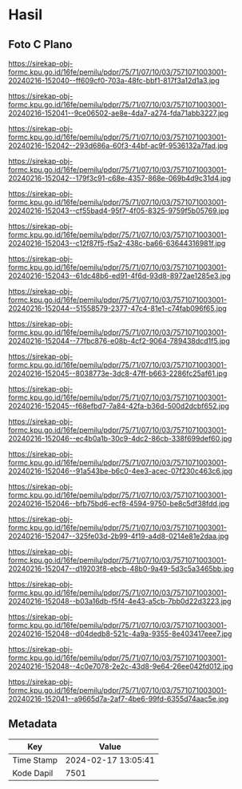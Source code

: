 # Hasil

## Foto C Plano

https://sirekap-obj-formc.kpu.go.id/16fe/pemilu/pdpr/75/71/07/10/03/7571071003001-20240216-152040--ff609cf0-703a-48fc-bbf1-817f3a12d1a3.jpg

https://sirekap-obj-formc.kpu.go.id/16fe/pemilu/pdpr/75/71/07/10/03/7571071003001-20240216-152041--9ce06502-ae8e-4da7-a274-fda71abb3227.jpg

https://sirekap-obj-formc.kpu.go.id/16fe/pemilu/pdpr/75/71/07/10/03/7571071003001-20240216-152042--293d686a-60f3-44bf-ac9f-9536132a7fad.jpg

https://sirekap-obj-formc.kpu.go.id/16fe/pemilu/pdpr/75/71/07/10/03/7571071003001-20240216-152042--179f3c91-c68e-4357-868e-069b4d9c31d4.jpg

https://sirekap-obj-formc.kpu.go.id/16fe/pemilu/pdpr/75/71/07/10/03/7571071003001-20240216-152043--cf55bad4-95f7-4f05-8325-9759f5b05769.jpg

https://sirekap-obj-formc.kpu.go.id/16fe/pemilu/pdpr/75/71/07/10/03/7571071003001-20240216-152043--c12f87f5-f5a2-438c-ba66-63644316981f.jpg

https://sirekap-obj-formc.kpu.go.id/16fe/pemilu/pdpr/75/71/07/10/03/7571071003001-20240216-152043--61dc48b6-ed91-4f6d-93d8-8972ae1285e3.jpg

https://sirekap-obj-formc.kpu.go.id/16fe/pemilu/pdpr/75/71/07/10/03/7571071003001-20240216-152044--51558579-2377-47c4-81e1-c74fab096f65.jpg

https://sirekap-obj-formc.kpu.go.id/16fe/pemilu/pdpr/75/71/07/10/03/7571071003001-20240216-152044--77fbc876-e08b-4cf2-9064-789438dcd1f5.jpg

https://sirekap-obj-formc.kpu.go.id/16fe/pemilu/pdpr/75/71/07/10/03/7571071003001-20240216-152045--8038773e-3dc8-47ff-b663-2286fc25af61.jpg

https://sirekap-obj-formc.kpu.go.id/16fe/pemilu/pdpr/75/71/07/10/03/7571071003001-20240216-152045--f68efbd7-7a84-42fa-b36d-500d2dcbf652.jpg

https://sirekap-obj-formc.kpu.go.id/16fe/pemilu/pdpr/75/71/07/10/03/7571071003001-20240216-152046--ec4b0a1b-30c9-4dc2-86cb-338f699def60.jpg

https://sirekap-obj-formc.kpu.go.id/16fe/pemilu/pdpr/75/71/07/10/03/7571071003001-20240216-152046--91a543be-b6c0-4ee3-acec-07f230c463c6.jpg

https://sirekap-obj-formc.kpu.go.id/16fe/pemilu/pdpr/75/71/07/10/03/7571071003001-20240216-152046--bfb75bd6-ecf8-4594-9750-be8c5df38fdd.jpg

https://sirekap-obj-formc.kpu.go.id/16fe/pemilu/pdpr/75/71/07/10/03/7571071003001-20240216-152047--325fe03d-2b99-4f19-a4d8-0214e81e2daa.jpg

https://sirekap-obj-formc.kpu.go.id/16fe/pemilu/pdpr/75/71/07/10/03/7571071003001-20240216-152047--d19203f8-ebcb-48b0-9a49-5d3c5a3465bb.jpg

https://sirekap-obj-formc.kpu.go.id/16fe/pemilu/pdpr/75/71/07/10/03/7571071003001-20240216-152048--b03a16db-f5f4-4e43-a5cb-7bb0d22d3223.jpg

https://sirekap-obj-formc.kpu.go.id/16fe/pemilu/pdpr/75/71/07/10/03/7571071003001-20240216-152048--d04dedb8-521c-4a9a-9355-8e403417eee7.jpg

https://sirekap-obj-formc.kpu.go.id/16fe/pemilu/pdpr/75/71/07/10/03/7571071003001-20240216-152048--4c0e7078-2e2c-43d8-9e64-26ee042fd012.jpg

https://sirekap-obj-formc.kpu.go.id/16fe/pemilu/pdpr/75/71/07/10/03/7571071003001-20240216-152041--a9665d7a-2af7-4be6-99fd-6355d74aac5e.jpg


## Metadata

| Key        | Value               |
| ---------- | ------------------- |
| Time Stamp | 2024-02-17 13:05:41 |
| Kode Dapil | 7501                |



